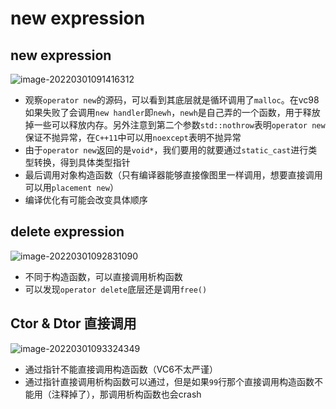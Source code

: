 # new expression

## new expression

![image-20220301091416312](https://s2.loli.net/2022/03/01/jHcv9t4Pauxgzod.png)

* 观察`operator new`的源码，可以看到其底层就是循环调用了`malloc`。在vc98如果失败了会调用`new handler`即`newh`，`newh`是自己弄的一个函数，用于释放掉一些可以释放内存。另外注意到第二个参数`std::nothrow`表明`operator new`保证不抛异常，在`C++11`中可以用`noexcept`表明不抛异常
* 由于`operator new`返回的是`void*`，我们要用的就要通过`static_cast`进行类型转换，得到具体类型指针
* 最后调用对象构造函数（只有编译器能够直接像图里一样调用，想要直接调用可以用`placement new`）
* 编译优化有可能会改变具体顺序

## delete expression

![image-20220301092831090](https://s2.loli.net/2022/03/01/R8vW63zbw95OdGC.png)

* 不同于构造函数，可以直接调用析构函数
* 可以发现`operator delete`底层还是调用`free()`

## Ctor & Dtor 直接调用

![image-20220301093324349](https://s2.loli.net/2022/03/01/8FEsmOpbv7oaqly.png)

* 通过指针不能直接调用构造函数（VC6不太严谨）
* 通过指针直接调用析构函数可以通过，但是如果`99`行那个直接调用构造函数不能用（注释掉了），那调用析构函数也会crash